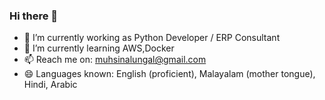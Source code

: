 ### Hi there 👋

<!--
**muhsinalungal/muhsinalungal** is a ✨ _special_ ✨ repository because its `README.md` (this file) appears on your GitHub profile.
-->

- 🔭 I’m currently working as Python Developer / ERP Consultant
- 🌱 I’m currently learning AWS,Docker
- 📫 Reach me on: muhsinalungal@gmail.com
- 😄 Languages known: English (proficient), Malayalam (mother tongue), Hindi, Arabic
